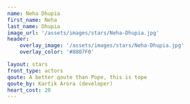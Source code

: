 ```yaml
---
name: Neha Dhupia
first_name: Neha  
last_name: Dhupia
image_url: '/assets/images/stars/Neha-Dhupia.jpg'
header:
    overlay_image: '/assets/images/stars/Neha-Dhupia.jpg'
    overlay_color: '#8807F0'

layout: stars
front_type: actors
qoute: A better qoute than Pope, this is tope
qoute_by: Kartik Arora (developer)
heart_cost: 20
---
```

